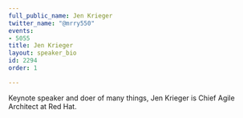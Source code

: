 ```yaml
---
full_public_name: Jen Krieger
twitter_name: "@mrry550"
events:
- 5055
title: Jen Krieger
layout: speaker_bio
id: 2294
order: 1

---
```

Keynote speaker and doer of many things, Jen Krieger is Chief Agile Architect at Red Hat.